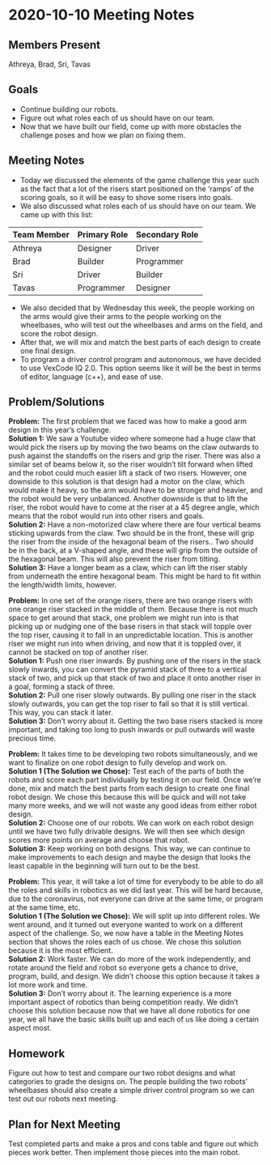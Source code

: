 # 2020-10-10 Meeting Notes

## Members Present  
Athreya, Brad, Sri, Tavas

## Goals  
- Continue building our robots.
- Figure out what roles each of us should have on our team.
- Now that we have built our field, come up with more obstacles the challenge poses and how we plan on fixing them. 

## Meeting Notes  

- Today we discussed the elements of the game challenge this year such as the fact that a lot of the risers start positioned on the ‘ramps’ of the scoring goals, so it will be easy to shove some risers into goals.
- We also discussed what roles each of us should have on our team. We came up with this list:

| Team Member | Primary Role | Secondary Role |
| --- | --- | --- |
| Athreya | Designer | Driver |
| Brad | Builder | Programmer |
| Sri | Driver | Builder |
| Tavas | Programmer | Designer |

- We also decided that by Wednesday this week, the people working on the arms would give their arms to the people working on the wheelbases, who will test out the wheelbases and arms on the field, and score the robot design. 
- After that, we will mix and match the best parts of each design to create one final design.
- To program a driver control program and autonomous, we have decided to use VexCode IQ 2.0. This option seems like it will be the best in terms of editor, language (c++), and ease of use.

## Problem/Solutions

**Problem:** The first problem that we faced was how to make a good arm design in this year’s challenge.  
**Solution 1:** We saw a Youtube video where someone had a huge claw that would pick the risers up by moving the two beams on the claw outwards to push against the standoffs on the risers and grip the riser. There was also a similar set of beams below it, so the riser wouldn’t tilt forward when lifted and the robot could much easier lift a stack of two risers. However, one downside to this solution is that design had a motor on the claw, which would make it heavy, so the arm would have to be stronger and heavier, and the robot would be very unbalanced. Another downside is that to lift the riser, the robot would have to come at the riser at a 45 degree angle, which means that the robot would run into other risers and goals.  
**Solution 2:** Have a non-motorized claw where there are four vertical beams sticking upwards from the claw. Two should be in the front, these will grip the riser from the inside of the hexagonal beam of the risers.. Two should be in the back, at a V-shaped angle, and these will grip from the outside of the hexagonal beam. This will also prevent the riser from tilting.  
**Solution 3:** Have a longer beam as a claw, which can lift the riser stably from underneath the entire hexagonal beam. This might be hard to fit within the length/width limits, however.

**Problem:** In one set of the orange risers, there are two orange risers with one orange riser stacked in the middle of them. Because there is not much space to get around that stack, one problem we might run into is that picking up or nudging one of the base risers in that stack will topple over the top riser, causing it to fall in an unpredictable location. This is another riser we might run into when driving, and now that it is toppled over, it cannot be stacked on top of another riser.  
**Solution 1:** Push one riser inwards. By pushing one of the risers in the stack slowly inwards, you can convert the pyramid stack of three to a vertical stack of two, and pick up that stack of two and place it onto another riser in a goal, forming a stack of three.  
**Solution 2:** Pull one riser slowly outwards. By pulling one riser in the stack slowly outwards, you can get the top riser to fall so that it is still vertical. This way, you can stack it later.  
**Solution 3:** Don’t worry about it. Getting the two base risers stacked is more important, and taking too long to push inwards or pull outwards will waste precious time.

**Problem:** It takes time to be developing two robots simultaneously, and we want to finalize on one robot design to fully develop and work on.  
**Solution 1 (The Solution we Chose):** Test each of the parts of both the robots and score each part individually by testing it on our field. Once we’re done, mix and match the best parts from each design to create one final robot design. We chose this because this will be quick and will not take many more weeks, and we will not waste any good ideas from either robot design.  
**Solution 2:** Choose one of our robots. We can work on each robot design until we have two fully drivable designs. We will then see which design scores more points on average and choose that robot.  
**Solution 3:** Keep working on both designs. This way, we can continue to make improvements to each design and maybe the design that looks the least capable in the beginning will turn out to be the best.

**Problem:** This year, it will take a lot of time for everybody to be able to do all the roles and skills in robotics as we did last year. This will be hard because, due to the coronavirus, not everyone can drive at the same time, or program at the same time, etc.  
**Solution 1 (The Solution we Chose):** We will split up into different roles. We went around, and it turned out everyone wanted to work on a different aspect of the challenge. So, we now have a table in the Meeting Notes section that shows the roles each of us chose. We chose this solution because it is the most efficient.  
**Solution 2:** Work faster. We can do more of the work independently, and rotate around the field and robot so everyone gets a chance to drive, program, build, and design. We didn’t choose this option because it takes a lot more work and time.  
**Solution 3:** Don’t worry about it. The learning experience is a more important aspect of robotics than being competition ready. We didn’t choose this solution because now that we have all done robotics for one year, we all have the basic skills built up and each of us like doing a certain aspect most.

## Homework  
Figure out how to test and compare our two robot designs and what categories to grade the designs on. The people building the two robots’ wheelbases should also create a simple driver control program so we can test out our robots next meeting.

## Plan for Next Meeting  
Test completed parts and make a pros and cons table and figure out which pieces work better. Then implement those pieces into the main robot.







